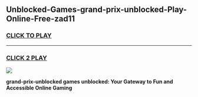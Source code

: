
## Unblocked-Games-grand-prix-unblocked-Play-Online-Free-zad11
<h3>
<a href="https://premium76.site?title=grand-prix-unblocked&ref=26A">CLICK TO PLAY</a></h3>
<hr>

<h3>
<a href="https://premium76.site?title=grand-prix-unblocked&ref=26A">CLICK 2 PLAY</a>
  
</h3>

<a href="https://premium76.site?title=grand-prix-unblocked&ref=26A"><img src="https://clearcache.store/games.png"></a>


**grand-prix-unblocked games unblocked: Your Gateway to Fun and Accessible Online Gaming**
